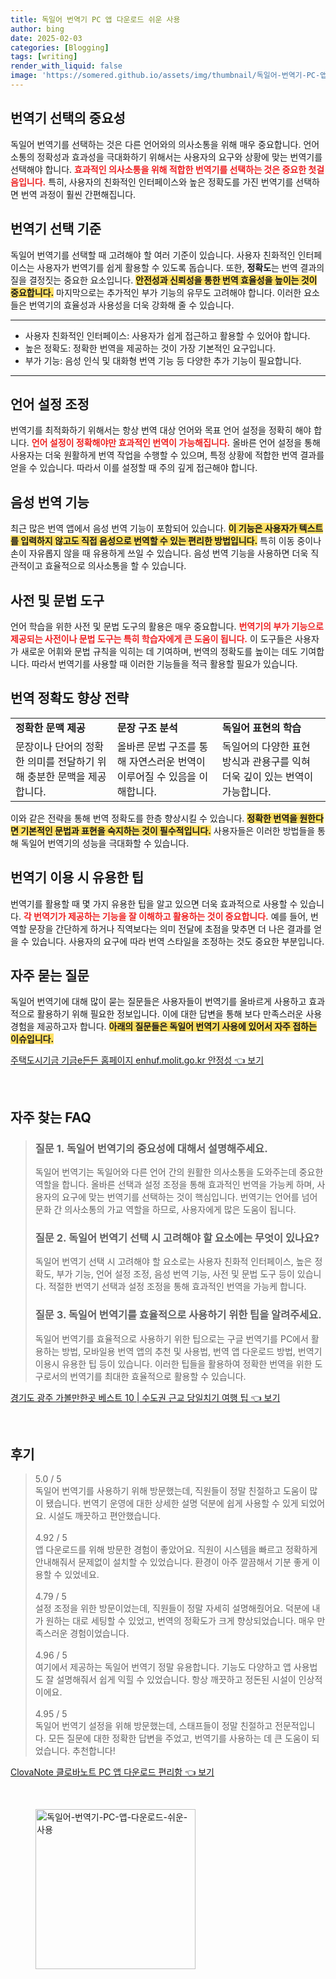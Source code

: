 ```yaml
---
title: 독일어 번역기 PC 앱 다운로드 쉬운 사용
author: bing
date: 2025-02-03
categories: [Blogging]
tags: [writing]
render_with_liquid: false
image: 'https://somered.github.io/assets/img/thumbnail/독일어-번역기-PC-앱-다운로드-쉬운-사용.webp'
---
```



<h2 id='번역기 선택의 중요성'>번역기 선택의 중요성</h2>

<p>독일어 번역기를 선택하는 것은 다른 언어와의 의사소통을 위해 매우 중요합니다. 언어 소통의 정확성과 효과성을 극대화하기 위해서는 사용자의 요구와 상황에 맞는 번역기를 선택해야 합니다. <b><span style="color: #ee2323;">효과적인 의사소통을 위해 적합한 번역기를 선택하는 것은 중요한 첫걸음입니다.</span></b> 특히, 사용자의 친화적인 인터페이스와 높은 정확도를 가진 번역기를 선택하면 번역 과정이 훨씬 간편해집니다.</p>

<h2 id='번역기 선택 기준'>번역기 선택 기준</h2>

<p>독일어 번역기를 선택할 때 고려해야 할 여러 기준이 있습니다. 사용자 친화적인 인터페이스는 사용자가 번역기를 쉽게 활용할 수 있도록 돕습니다. 또한, <b>정확도</b>는 번역 결과의 질을 결정짓는 중요한 요소입니다. <b><span style="background-color: #ffe066;">안전성과 신뢰성을 통한 번역 효율성을 높이는 것이 중요합니다.</span></b> 마지막으로는 추가적인 부가 기능의 유무도 고려해야 합니다. 이러한 요소들은 번역기의 효율성과 사용성을 더욱 강화해 줄 수 있습니다.</p>

<hr />

<ul>
    <li>사용자 친화적인 인터페이스: 사용자가 쉽게 접근하고 활용할 수 있어야 합니다.</li>
    <li>높은 정확도: 정확한 번역을 제공하는 것이 가장 기본적인 요구입니다.</li>
    <li>부가 기능: 음성 인식 및 대화형 번역 기능 등 다양한 추가 기능이 필요합니다.</li>
</ul>

<hr />

<h2 id='언어 설정 조정'>언어 설정 조정</h2>

<p>번역기를 최적화하기 위해서는 항상 번역 대상 언어와 목표 언어 설정을 정확히 해야 합니다. <b><span style="color: #ee2323;">언어 설정이 정확해야만 효과적인 번역이 가능해집니다.</span></b> 올바른 언어 설정을 통해 사용자는 더욱 원활하게 번역 작업을 수행할 수 있으며, 특정 상황에 적합한 번역 결과를 얻을 수 있습니다. 따라서 이를 설정할 때 주의 깊게 접근해야 합니다.</p>

<h2 id='음성 번역 기능'>음성 번역 기능</h2>

<p>최근 많은 번역 앱에서 음성 번역 기능이 포함되어 있습니다. <b><span style="background-color: #ffe066;">이 기능은 사용자가 텍스트를 입력하지 않고도 직접 음성으로 번역할 수 있는 편리한 방법입니다.</span></b> 특히 이동 중이나 손이 자유롭지 않을 때 유용하게 쓰일 수 있습니다. 음성 번역 기능을 사용하면 더욱 직관적이고 효율적으로 의사소통을 할 수 있습니다.</p>

<h2 id='사전 및 문법 도구'>사전 및 문법 도구</h2>

<p>언어 학습을 위한 사전 및 문법 도구의 활용은 매우 중요합니다. <b><span style="color: #ee2323;">번역기의 부가 기능으로 제공되는 사전이나 문법 도구는 특히 학습자에게 큰 도움이 됩니다.</span></b> 이 도구들은 사용자가 새로운 어휘와 문법 규칙을 익히는 데 기여하며, 번역의 정확도를 높이는 데도 기여합니다. 따라서 번역기를 사용할 때 이러한 기능들을 적극 활용할 필요가 있습니다.</p>

<h2 id='번역 정확도 향상 전략'>번역 정확도 향상 전략</h2>

<table>
    <tr>
        <td><b>정확한 문맥 제공</b></td>
        <td><b>문장 구조 분석</b></td>
        <td><b>독일어 표현의 학습</b></td>
    </tr>
    <tr>
        <td>문장이나 단어의 정확한 의미를 전달하기 위해 충분한 문맥을 제공합니다.</td>
        <td>올바른 문법 구조를 통해 자연스러운 번역이 이루어질 수 있음을 이해합니다.</td>
        <td>독일어의 다양한 표현 방식과 관용구를 익혀 더욱 깊이 있는 번역이 가능합니다.</td>
    </tr>
</table>

<p>이와 같은 전략을 통해 번역 정확도를 한층 향상시킬 수 있습니다. <b><span style="background-color: #ffe066;">정확한 번역을 원한다면 기본적인 문법과 표현을 숙지하는 것이 필수적입니다.</span></b> 사용자들은 이러한 방법들을 통해 독일어 번역기의 성능을 극대화할 수 있습니다.</p>

<h2 id='번역기 이용 시 유용한 팁'>번역기 이용 시 유용한 팁</h2>

<p>번역기를 활용할 때 몇 가지 유용한 팁을 알고 있으면 더욱 효과적으로 사용할 수 있습니다. <b><span style="color: #ee2323;">각 번역기가 제공하는 기능을 잘 이해하고 활용하는 것이 중요합니다.</span></b> 예를 들어, 번역할 문장을 간단하게 하거나 직역보다는 의미 전달에 초점을 맞추면 더 나은 결과를 얻을 수 있습니다. 사용자의 요구에 따라 번역 스타일을 조정하는 것도 중요한 부분입니다.</p>

<h2 id='자주 묻는 질문'>자주 묻는 질문</h2>

<p>독일어 번역기에 대해 많이 묻는 질문들은 사용자들이 번역기를 올바르게 사용하고 효과적으로 활용하기 위해 필요한 정보입니다. 이에 대한 답변을 통해 보다 만족스러운 사용 경험을 제공하고자 합니다. <b><span style="background-color: #ffe066;">아래의 질문들은 독일어 번역기 사용에 있어서 자주 접하는 이슈입니다.</span></b></p>


<p><a class="click-button" title="주택도시기금 기금e든든 홈페이지 enhuf.molit.go.kr 안정성" href="https://somered.github.io/posts/%EC%A3%BC%ED%83%9D%EB%8F%84%EC%8B%9C%EA%B8%B0%EA%B8%88-%EA%B8%B0%EA%B8%88e%EB%93%A0%EB%93%A0-%ED%99%88%ED%8E%98%EC%9D%B4%EC%A7%80-enhuf.molit.go.kr-%EC%95%88%EC%A0%95%EC%84%B1/" rel="dofollow">주택도시기금 기금e든든 홈페이지 enhuf.molit.go.kr 안정성 👈 보기</a></p><br>
<h2 id='자주_찾는_FAQ'>자주 찾는 FAQ</h2>
<div itemscope="" itemtype="https://schema.org/FAQPage"> 
<blockquote> 
<div itemscope="" itemprop="mainEntity" itemtype="https://schema.org/Question"> 
<h3 itemprop="name">질문 1. 독일어 번역기의 중요성에 대해서 설명해주세요.</h3> 
<div itemscope="" itemprop="acceptedAnswer" itemtype="https://schema.org/Answer"> 
<span itemprop="text"> 
<p>독일어 번역기는 독일어와 다른 언어 간의 원활한 의사소통을 도와주는데 중요한 역할을 합니다. 올바른 선택과 설정 조정을 통해 효과적인 번역을 가능케 하며, 사용자의 요구에 맞는 번역기를 선택하는 것이 핵심입니다. 번역기는 언어를 넘어 문화 간 의사소통의 가교 역할을 하므로, 사용자에게 많은 도움이 됩니다.</p> 
</span> 
</div> 
</div> 

<div itemscope="" itemprop="mainEntity" itemtype="https://schema.org/Question"> 
<h3 itemprop="name">질문 2. 독일어 번역기 선택 시 고려해야 할 요소에는 무엇이 있나요?</h3> 
<div itemscope="" itemprop="acceptedAnswer" itemtype="https://schema.org/Answer"> 
<span itemprop="text"> 
<p>독일어 번역기 선택 시 고려해야 할 요소로는 사용자 친화적 인터페이스, 높은 정확도, 부가 기능, 언어 설정 조정, 음성 번역 기능, 사전 및 문법 도구 등이 있습니다. 적절한 번역기 선택과 설정 조정을 통해 효과적인 번역을 가능케 합니다.</p> 
</span> 
</div> 
</div> 

<div itemscope="" itemprop="mainEntity" itemtype="https://schema.org/Question"> 
<h3 itemprop="name">질문 3. 독일어 번역기를 효율적으로 사용하기 위한 팁을 알려주세요.</h3> 
<div itemscope="" itemprop="acceptedAnswer" itemtype="https://schema.org/Answer"> 
<span itemprop="text"> 
<p>독일어 번역기를 효율적으로 사용하기 위한 팁으로는 구글 번역기를 PC에서 활용하는 방법, 모바일용 번역 앱의 추천 및 사용법, 번역 앱 다운로드 방법, 번역기 이용시 유용한 팁 등이 있습니다. 이러한 팁들을 활용하여 정확한 번역을 위한 도구로서의 번역기를 최대한 효율적으로 활용할 수 있습니다.</p> 
</span> 
</div> 
</div> 
</blockquote> 
</div>
<p><a class="click-button" title="경기도 광주 가볼만한곳 베스트 10 | 수도권 근교 당일치기 여행 팁" href="https://somered.github.io/posts/%EA%B2%BD%EA%B8%B0%EB%8F%84-%EA%B4%91%EC%A3%BC-%EA%B0%80%EB%B3%BC%EB%A7%8C%ED%95%9C%EA%B3%B3-%EB%B2%A0%EC%8A%A4%ED%8A%B8-10-%EC%88%98%EB%8F%84%EA%B6%8C-%EA%B7%BC%EA%B5%90-%EB%8B%B9%EC%9D%BC%EC%B9%98%EA%B8%B0-%EC%97%AC%ED%96%89-%ED%8C%81/" rel="dofollow">경기도 광주 가볼만한곳 베스트 10 | 수도권 근교 당일치기 여행 팁 👈 보기</a></p><br>
<h2 id='후기'>후기</h2>
<div itemscope itemtype="https://schema.org/Product">
  <blockquote>
  <div itemprop="review" itemscope itemtype="https://schema.org/Review">
      <div itemprop="reviewRating" itemscope itemtype="https://schema.org/Rating"> <span itemprop="ratingValue">5.0</span> / <span itemprop="bestRating">5</span> </div>
      <span itemprop="reviewBody">독일어 번역기를 사용하기 위해 방문했는데, 직원들이 정말 친절하고 도움이 많이 됐습니다. 번역기 운영에 대한 상세한 설명 덕분에 쉽게 사용할 수 있게 되었어요. 시설도 깨끗하고 편안했습니다.</span>
  </div>
  <br>
  <div itemprop="review" itemscope itemtype="https://schema.org/Review">
      <div itemprop="reviewRating" itemscope itemtype="https://schema.org/Rating"> <span itemprop="ratingValue">4.92</span> / <span itemprop="bestRating">5</span> </div>
      <span itemprop="reviewBody">앱 다운로드를 위해 방문한 경험이 좋았어요. 직원이 시스템을 빠르고 정확하게 안내해줘서 문제없이 설치할 수 있었습니다. 환경이 아주 깔끔해서 기분 좋게 이용할 수 있었네요.</span>
  </div>
  <br>
  <div itemprop="review" itemscope itemtype="https://schema.org/Review">
      <div itemprop="reviewRating" itemscope itemtype="https://schema.org/Rating"> <span itemprop="ratingValue">4.79</span> / <span itemprop="bestRating">5</span> </div>
      <span itemprop="reviewBody">설정 조정을 위한 방문이었는데, 직원들이 정말 자세히 설명해줬어요. 덕분에 내가 원하는 대로 세팅할 수 있었고, 번역의 정확도가 크게 향상되었습니다. 매우 만족스러운 경험이었습니다.</span>
  </div>
  <br>
  <div itemprop="review" itemscope itemtype="https://schema.org/Review">
      <div itemprop="reviewRating" itemscope itemtype="https://schema.org/Rating"> <span itemprop="ratingValue">4.96</span> / <span itemprop="bestRating">5</span> </div>
      <span itemprop="reviewBody">여기에서 제공하는 독일어 번역기 정말 유용합니다. 기능도 다양하고 앱 사용법도 잘 설명해줘서 쉽게 익힐 수 있었습니다. 항상 깨끗하고 정돈된 시설이 인상적이에요.</span>
  </div>
  <br>
  <div itemprop="review" itemscope itemtype="https://schema.org/Review">
      <div itemprop="reviewRating" itemscope itemtype="https://schema.org/Rating"> <span itemprop="ratingValue">4.95</span> / <span itemprop="bestRating">5</span> </div>
      <span itemprop="reviewBody">독일어 번역기 설정을 위해 방문했는데, 스태프들이 정말 친절하고 전문적입니다. 모든 질문에 대한 정확한 답변을 주었고, 번역기를 사용하는 데 큰 도움이 되었습니다. 추천합니다!</span>
  </div>
  </blockquote>
</div>
<p><a class="click-button" title="ClovaNote 클로바노트 PC 앱 다운로드 편리함" href="https://somered.github.io/posts/ClovaNote-%ED%81%B4%EB%A1%9C%EB%B0%94%EB%85%B8%ED%8A%B8-PC-%EC%95%B1-%EB%8B%A4%EC%9A%B4%EB%A1%9C%EB%93%9C-%ED%8E%B8%EB%A6%AC%ED%95%A8/" rel="dofollow">ClovaNote 클로바노트 PC 앱 다운로드 편리함 👈 보기</a></p><br>
<figure class="image"><img src="https://somered.github.io/assets/img/thumbnail/독일어-번역기-PC-앱-다운로드-쉬운-사용.webp" alt="독일어-번역기-PC-앱-다운로드-쉬운-사용" width="256" height="256"></figure>